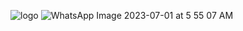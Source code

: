 
![logo](https://user-images.githubusercontent.com/94669300/236223130-a09f8253-2d85-4dd0-854d-77b64fbc12a7.svg)
![WhatsApp Image 2023-07-01 at 5 55 07 AM](https://github.com/yashrajodiya/samrtofficenodejs/assets/94669300/dcd64639-07e7-4993-bca5-d440fddc5a94)
